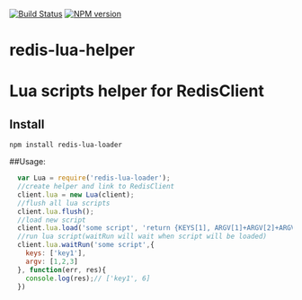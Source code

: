 [![Build Status](https://travis-ci.org/vpArth/redis-lua-helper.png?branch=master)](https://travis-ci.org/vpArth/redis-lua-helper)
[![NPM version](https://badge.fury.io/js/arth-redis-lua.png)](http://badge.fury.io/js/arth-redis-lua)

redis-lua-helper
================

# Lua scripts helper for RedisClient
## Install
  `npm install redis-lua-loader`

##Usage:

```javascript
  var Lua = require('redis-lua-loader');
  //create helper and link to RedisClient
  client.lua = new Lua(client);
  //flush all lua scripts
  client.lua.flush();
  //load new script
  client.lua.load('some script', 'return {KEYS[1], ARGV[1]+ARGV[2]+ARGV[3]}');
  //run lua script(waitRun will wait when script will be loaded)
  client.lua.waitRun('some script',{
    keys: ['key1'],
    argv: [1,2,3]
  }, function(err, res){
    console.log(res);// ['key1', 6]
  })
```
